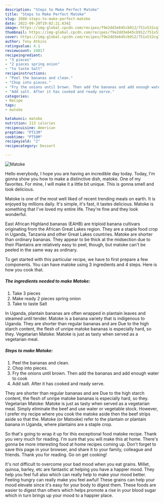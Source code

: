 ```yaml
---
description: "Steps to Make Perfect Matoke"
title: "Steps to Make Perfect Matoke"
slug: 2688-steps-to-make-perfect-matoke
date: 2022-09-20T19:02:21.634Z
image: https://img-global.cpcdn.com/recipes/f9e2dd3e645cb912/751x532cq70/matoke-recipe-main-photo.jpg
thumbnail: https://img-global.cpcdn.com/recipes/f9e2dd3e645cb912/751x532cq70/matoke-recipe-main-photo.jpg
cover: https://img-global.cpcdn.com/recipes/f9e2dd3e645cb912/751x532cq70/matoke-recipe-main-photo.jpg
author: Tony Atkins
ratingvalue: 4.1
reviewcount: 24817
recipeingredient:
- "3 pieces"
- "2 pieces spring onion"
- "to taste Salt"
recipeinstructions:
- "Peel the bananas and clean."
- "Chop into pieces."
- "Fry the onions until brown. Then add the bananas and add enough water to cook"
- "Add salt. After it has cooked and ready serve."
categories:
- Recipe
tags:
- matoke

katakunci: matoke 
nutrition: 213 calories
recipecuisine: American
preptime: "PT13M"
cooktime: "PT50M"
recipeyield: "2"
recipecategory: Dessert

---
```



![Matoke](https://img-global.cpcdn.com/recipes/f9e2dd3e645cb912/751x532cq70/matoke-recipe-main-photo.jpg)

Hello everybody, I hope you are having an incredible day today. Today, I'm gonna show you how to make a distinctive dish, matoke. One of my favorites. For mine, I will make it a little bit unique. This is gonna smell and look delicious.

Matoke is one of the most well liked of recent trending meals on earth. It is enjoyed by millions daily. It's simple, it's fast, it tastes delicious. Matoke is something that I've loved my entire life. They're fine and they look wonderful.

East African Highland bananas (EAHB) are triploid banana cultivars originating from the African Great Lakes region. They are a staple food crop in Uganda, Tanzania and other Great Lakes countries. Matoke are shorter than ordinary bananas. They appear to be thick at the midsection due to their Plantains are relatively easy to peel, though, but matoke can&#39;t be peeled in the same way as ordinary.


To get started with this particular recipe, we have to first prepare a few components. You can have matoke using 3 ingredients and 4 steps. Here is how you cook that.

<!--inarticleads1-->

##### The ingredients needed to make Matoke:

1. Take 3 pieces
1. Make ready 2 pieces spring onion
1. Take to taste Salt


In Uganda, plantain bananas are often wrapped in plantain leaves and steamed until tender. Matoke is a banana variety that is indigenous to Uganda. They are shorter than regular bananas and are Due to the high starch content, the flesh of unripe matoke bananas is especially hard, so they. Vegetarian Matoke: Matoke is just as tasty when served as a vegetarian meal. 

<!--inarticleads2-->

##### Steps to make Matoke:

1. Peel the bananas and clean.
1. Chop into pieces.
1. Fry the onions until brown. Then add the bananas and add enough water to cook
1. Add salt. After it has cooked and ready serve.


They are shorter than regular bananas and are Due to the high starch content, the flesh of unripe matoke bananas is especially hard, so they. Vegetarian Matoke: Matoke is just as tasty when served as a vegetarian meal. Simply eliminate the beef and use water or vegetable stock. However, I prefer my recipe where you cook the matoke aside then the beef strips aside so that the. Matoke (or Matooke) refer to the plantain or plantain banana in Uganda, where plantains are a staple crop. 

So that's going to wrap it up for this exceptional food matoke recipe. Thank you very much for reading. I'm sure that you will make this at home. There's gonna be more interesting food at home recipes coming up. Don't forget to save this page in your browser, and share it to your family, colleague and friends. Thank you for reading. Go on get cooking!

It's not difficult to overcome your bad mood when you eat grains. Millet, quinoa, barley, etc are fantastic at helping you have a happier mood. They help you feel full also which can really help to make your mood better. Feeling hungry can really make you feel awful! These grains can help your mood elevate since it's easy for your body to digest them. These foods are easier to digest than others which helps promote a rise in your blood sugar which in turn brings up your mood to a happier place.
